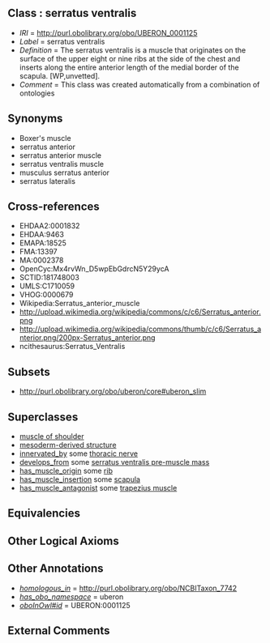 
## Class : serratus ventralis

 * *IRI* = http://purl.obolibrary.org/obo/UBERON_0001125
 * *Label* = serratus ventralis
 * *Definition* = The serratus ventralis is a muscle that originates on the surface of the upper eight or nine ribs at the side of the chest and inserts along the entire anterior length of the medial border of the scapula. [WP,unvetted].
 * *Comment* = This class was created automatically from a combination of ontologies

## Synonyms

 * Boxer's muscle
 * serratus anterior
 * serratus anterior muscle
 * serratus ventralis muscle
 * musculus serratus anterior
 * serratus lateralis

## Cross-references

 * EHDAA2:0001832
 * EHDAA:9463
 * EMAPA:18525
 * FMA:13397
 * MA:0002378
 * OpenCyc:Mx4rvWn_D5wpEbGdrcN5Y29ycA
 * SCTID:181748003
 * UMLS:C1710059
 * VHOG:0000679
 * Wikipedia:Serratus_anterior_muscle
 * http://upload.wikimedia.org/wikipedia/commons/c/c6/Serratus_anterior.png
 * http://upload.wikimedia.org/wikipedia/commons/thumb/c/c6/Serratus_anterior.png/200px-Serratus_anterior.png
 * ncithesaurus:Serratus_Ventralis

## Subsets

 * http://purl.obolibrary.org/obo/uberon/core#uberon_slim

## Superclasses

 * [muscle of shoulder](../../UBERON/82/UBERON_0001482.md)
 * [mesoderm-derived structure](../../UBERON/20/UBERON_0004120.md)
 * [innervated_by](../../RO/05/RO_0002005.md) some [thoracic nerve](../../UBERON/26/UBERON_0003726.md)
 * [develops_from](../../RO/02/RO_0002202.md) some [serratus ventralis pre-muscle mass](../../UBERON/86/UBERON_0010986.md)
 * [has_muscle_origin](../../RO/72/RO_0002372.md) some [rib](../../UBERON/28/UBERON_0002228.md)
 * [has_muscle_insertion](../../RO/73/RO_0002373.md) some [scapula](../../UBERON/49/UBERON_0006849.md)
 * [has_muscle_antagonist](../../core#has/st/core#has_muscle_antagonist.md) some [trapezius muscle](../../UBERON/80/UBERON_0002380.md)

## Equivalencies


## Other Logical Axioms


## Other Annotations

 * *[homologous_in](../../core#homologous/in/core#homologous_in.md)* = http://purl.obolibrary.org/obo/NCBITaxon_7742
 * *[has_obo_namespace](../../ce/oboInOwl#hasOBONamespace.md)* = uberon
 * *[oboInOwl#id](../../id/oboInOwl#id.md)* = UBERON:0001125

## External Comments

